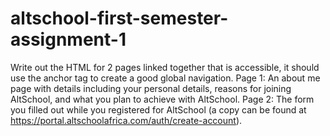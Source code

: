 # altschool-first-semester-assignment-1

Write out the HTML for 2 pages linked together that is accessible, it should use the anchor tag to create a good global navigation. 
Page 1: An about me page with details including your personal details, reasons for joining AltSchool, and what you plan to achieve with AltSchool. Page 2: The form you filled out while you registered for AltSchool (a copy can be found at https://portal.altschoolafrica.com/auth/create-account).
